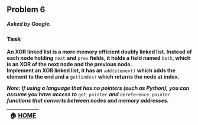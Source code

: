 ## Problem 6
***Asked by Google.***
### Task
**An XOR linked list is a more memory efficient doubly linked list. Instead of each node holding** `next` **and** `prev` **fields, it holds a field named** `both`**, which is an XOR of the next node and the previous node.**  
**Implement an XOR linked list, it has an** `add(element)` **which adds the element to the end and a** `get(index)` **which returns the node at index.**

***Note: If using a language that has no pointers (such as Python), you can assume you have access to*** `get_pointer` ***and*** `dereference_pointer` ***functions that converts between nodes and memory addresses.***

|**:house: [HOME](https://github.com/theInvincible/Daily-Coding-Problem/)**|
|--------------------------------------------------------------------------|
